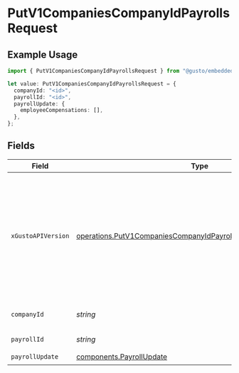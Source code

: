 # PutV1CompaniesCompanyIdPayrollsRequest

## Example Usage

```typescript
import { PutV1CompaniesCompanyIdPayrollsRequest } from "@gusto/embedded-api/models/operations/putv1companiescompanyidpayrolls.js";

let value: PutV1CompaniesCompanyIdPayrollsRequest = {
  companyId: "<id>",
  payrollId: "<id>",
  payrollUpdate: {
    employeeCompensations: [],
  },
};
```

## Fields

| Field                                                                                                                                                                                                                        | Type                                                                                                                                                                                                                         | Required                                                                                                                                                                                                                     | Description                                                                                                                                                                                                                  |
| ---------------------------------------------------------------------------------------------------------------------------------------------------------------------------------------------------------------------------- | ---------------------------------------------------------------------------------------------------------------------------------------------------------------------------------------------------------------------------- | ---------------------------------------------------------------------------------------------------------------------------------------------------------------------------------------------------------------------------- | ---------------------------------------------------------------------------------------------------------------------------------------------------------------------------------------------------------------------------- |
| `xGustoAPIVersion`                                                                                                                                                                                                           | [operations.PutV1CompaniesCompanyIdPayrollsHeaderXGustoAPIVersion](../../models/operations/putv1companiescompanyidpayrollsheaderxgustoapiversion.md)                                                                         | :heavy_minus_sign:                                                                                                                                                                                                           | Determines the date-based API version associated with your API call. If none is provided, your application's [minimum API version](https://docs.gusto.com/embedded-payroll/docs/api-versioning#minimum-api-version) is used. |
| `companyId`                                                                                                                                                                                                                  | *string*                                                                                                                                                                                                                     | :heavy_check_mark:                                                                                                                                                                                                           | The UUID of the company                                                                                                                                                                                                      |
| `payrollId`                                                                                                                                                                                                                  | *string*                                                                                                                                                                                                                     | :heavy_check_mark:                                                                                                                                                                                                           | The UUID of the payroll                                                                                                                                                                                                      |
| `payrollUpdate`                                                                                                                                                                                                              | [components.PayrollUpdate](../../models/components/payrollupdate.md)                                                                                                                                                         | :heavy_check_mark:                                                                                                                                                                                                           | N/A                                                                                                                                                                                                                          |